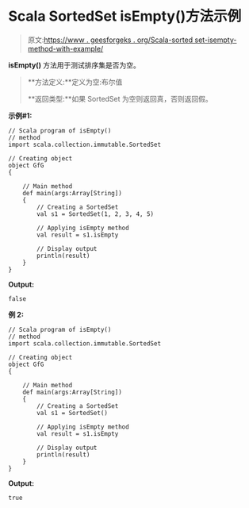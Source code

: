 # Scala SortedSet isEmpty()方法示例

> 原文:[https://www . geesforgeks . org/Scala-sorted set-isempty-method-with-example/](https://www.geeksforgeeks.org/scala-sortedset-isempty-method-with-example/)

**isEmpty()** 方法用于测试排序集是否为空。

> **方法定义:**定义为空:布尔值
> 
> **返回类型:**如果 SortedSet 为空则返回真，否则返回假。

**示例#1:**

```
// Scala program of isEmpty() 
// method 
import scala.collection.immutable.SortedSet 

// Creating object 
object GfG 
{ 

    // Main method 
    def main(args:Array[String]) 
    { 
        // Creating a SortedSet 
        val s1 = SortedSet(1, 2, 3, 4, 5) 

        // Applying isEmpty method 
        val result = s1.isEmpty

        // Display output
        println(result)
    } 
} 
```

**Output:**

```
false

```

**例 2:**

```
// Scala program of isEmpty() 
// method 
import scala.collection.immutable.SortedSet 

// Creating object 
object GfG 
{ 

    // Main method 
    def main(args:Array[String]) 
    { 
        // Creating a SortedSet 
        val s1 = SortedSet() 

        // Applying isEmpty method 
        val result = s1.isEmpty

        // Display output
        println(result)
    } 
} 
```

**Output:**

```
true

```